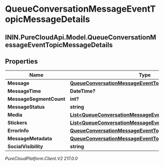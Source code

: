 # QueueConversationMessageEventTopicMessageDetails

## ININ.PureCloudApi.Model.QueueConversationMessageEventTopicMessageDetails

## Properties

|Name | Type | Description | Notes|
|------------ | ------------- | ------------- | -------------|
| **Message** | [**QueueConversationMessageEventTopicUriReference**](QueueConversationMessageEventTopicUriReference) |  | [optional] |
| **MessageTime** | **DateTime?** |  | [optional] |
| **MessageSegmentCount** | **int?** |  | [optional] |
| **MessageStatus** | **string** |  | [optional] |
| **Media** | [**List&lt;QueueConversationMessageEventTopicMessageMedia&gt;**](QueueConversationMessageEventTopicMessageMedia) |  | [optional] |
| **Stickers** | [**List&lt;QueueConversationMessageEventTopicMessageSticker&gt;**](QueueConversationMessageEventTopicMessageSticker) |  | [optional] |
| **ErrorInfo** | [**QueueConversationMessageEventTopicErrorDetails**](QueueConversationMessageEventTopicErrorDetails) |  | [optional] |
| **MessageMetadata** | [**QueueConversationMessageEventTopicMessageMetadata**](QueueConversationMessageEventTopicMessageMetadata) |  | [optional] |
| **SocialVisibility** | **string** |  | [optional] |



_PureCloudPlatform.Client.V2 217.0.0_
